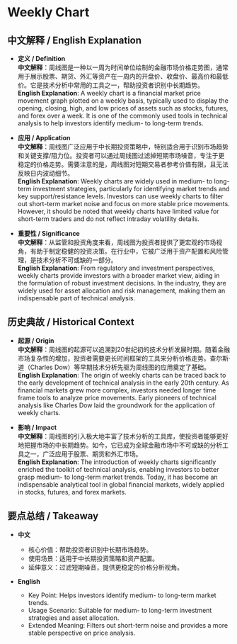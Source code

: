 # Weekly Chart

## 中文解释 / English Explanation

* **定义 / Definition**  
  **中文解释**：周线图是一种以一周为时间单位绘制的金融市场价格走势图，通常用于展示股票、期货、外汇等资产在一周内的开盘价、收盘价、最高价和最低价。它是技术分析中常用的工具之一，帮助投资者识别中长期趋势。  
  **English Explanation**: A weekly chart is a financial market price movement graph plotted on a weekly basis, typically used to display the opening, closing, high, and low prices of assets such as stocks, futures, and forex over a week. It is one of the commonly used tools in technical analysis to help investors identify medium- to long-term trends.

* **应用 / Application**  
  **中文解释**：周线图广泛应用于中长期投资策略中，特别适合用于识别市场趋势和关键支撑/阻力位。投资者可以通过周线图过滤掉短期市场噪音，专注于更稳定的价格走势。需要注意的是，周线图对短期交易者参考价值有限，且无法反映日内波动细节。  
  **English Explanation**: Weekly charts are widely used in medium- to long-term investment strategies, particularly for identifying market trends and key support/resistance levels. Investors can use weekly charts to filter out short-term market noise and focus on more stable price movements. However, it should be noted that weekly charts have limited value for short-term traders and do not reflect intraday volatility details.

* **重要性 / Significance**  
  **中文解释**：从监管和投资角度来看，周线图为投资者提供了更宏观的市场视角，有助于制定稳健的投资决策。在行业中，它被广泛用于资产配置和风险管理，是技术分析不可或缺的一部分。  
  **English Explanation**: From regulatory and investment perspectives, weekly charts provide investors with a broader market view, aiding in the formulation of robust investment decisions. In the industry, they are widely used for asset allocation and risk management, making them an indispensable part of technical analysis.

## 历史典故 / Historical Context

* **起源 / Origin**  
  **中文解释**：周线图的起源可以追溯到20世纪初的技术分析发展时期。随着金融市场复杂性的增加，投资者需要更长时间框架的工具来分析价格走势。查尔斯·道（Charles Dow）等早期技术分析先驱为周线图的应用奠定了基础。  
  **English Explanation**: The origin of weekly charts can be traced back to the early development of technical analysis in the early 20th century. As financial markets grew more complex, investors needed longer time frame tools to analyze price movements. Early pioneers of technical analysis like Charles Dow laid the groundwork for the application of weekly charts.

* **影响 / Impact**  
  **中文解释**：周线图的引入极大地丰富了技术分析的工具库，使投资者能够更好地把握市场的中长期趋势。如今，它已成为全球金融市场中不可或缺的分析工具之一，广泛应用于股票、期货和外汇市场。  
  **English Explanation**: The introduction of weekly charts significantly enriched the toolkit of technical analysis, enabling investors to better grasp medium- to long-term market trends. Today, it has become an indispensable analytical tool in global financial markets, widely applied in stocks, futures, and forex markets.

## 要点总结 / Takeaway

* **中文**  
  - 核心价值：帮助投资者识别中长期市场趋势。  
  - 使用场景：适用于中长期投资策略和资产配置。  
  - 延伸意义：过滤短期噪音，提供更稳定的价格分析视角。

* **English**  
  - Key Point: Helps investors identify medium- to long-term market trends.  
  - Usage Scenario: Suitable for medium- to long-term investment strategies and asset allocation.  
  - Extended Meaning: Filters out short-term noise and provides a more stable perspective on price analysis.